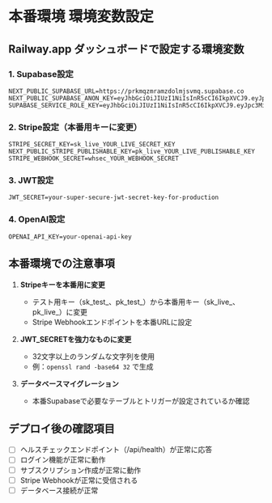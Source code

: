 # 本番環境 環境変数設定

## Railway.app ダッシュボードで設定する環境変数

### 1. Supabase設定
```
NEXT_PUBLIC_SUPABASE_URL=https://prkmqzmramzdolmjsvmq.supabase.co
NEXT_PUBLIC_SUPABASE_ANON_KEY=eyJhbGciOiJIUzI1NiIsInR5cCI6IkpXVCJ9.eyJpc3MiOiJzdXBhYmFzZSIsInJlZiI6InBya21xem1yYW16ZG9sbWpzdm1xIiwicm9sZSI6ImFub24iLCJpYXQiOjE3NTA4NjY4MTMsImV4cCI6MjA2NjQ0MjgxM30.4vZTOPOJ1Z8VFr2qKr8wJZGQ1mDR5K2Xw8nQZGQ1mDR
SUPABASE_SERVICE_ROLE_KEY=eyJhbGciOiJIUzI1NiIsInR5cCI6IkpXVCJ9.eyJpc3MiOiJzdXBhYmFzZSIsInJlZiI6InBya21xem1yYW16ZG9sbWpzdm1xIiwicm9sZSI6InNlcnZpY2Vfcm9sZSIsImlhdCI6MTc1MDg2NjgxMywiZXhwIjoyMDY2NDQyODEzfQ.EXAMPLE_SERVICE_ROLE_KEY
```

### 2. Stripe設定（本番用キーに変更）
```
STRIPE_SECRET_KEY=sk_live_YOUR_LIVE_SECRET_KEY
NEXT_PUBLIC_STRIPE_PUBLISHABLE_KEY=pk_live_YOUR_LIVE_PUBLISHABLE_KEY
STRIPE_WEBHOOK_SECRET=whsec_YOUR_WEBHOOK_SECRET
```

### 3. JWT設定
```
JWT_SECRET=your-super-secure-jwt-secret-key-for-production
```

### 4. OpenAI設定
```
OPENAI_API_KEY=your-openai-api-key
```

## 本番環境での注意事項

1. **Stripeキーを本番用に変更**
   - テスト用キー（sk_test_、pk_test_）から本番用キー（sk_live_、pk_live_）に変更
   - Stripe Webhookエンドポイントを本番URLに設定

2. **JWT_SECRETを強力なものに変更**
   - 32文字以上のランダムな文字列を使用
   - 例：`openssl rand -base64 32` で生成

3. **データベースマイグレーション**
   - 本番Supabaseで必要なテーブルとトリガーが設定されているか確認

## デプロイ後の確認項目

- [ ] ヘルスチェックエンドポイント（/api/health）が正常に応答
- [ ] ログイン機能が正常に動作
- [ ] サブスクリプション作成が正常に動作
- [ ] Stripe Webhookが正常に受信される
- [ ] データベース接続が正常 